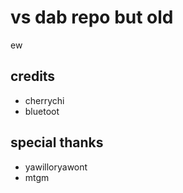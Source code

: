 # vs dab repo but old
ew
## credits
* cherrychi
* bluetoot

## special thanks
* yawilloryawont
* mtgm
